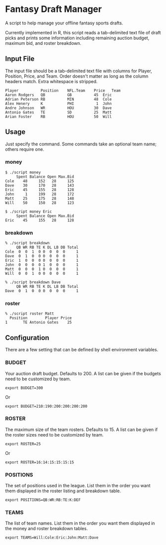 # Fantasy Draft Manager

A script to help manage your offline fantasy sports drafts.

Currently implemented in R, this script reads a tab-delimited text file of
draft picks and prints some information including remaining auction budget,
maximum bid, and roster breakdown.

## Input File

The input file should be a tab-delimited text file with columns for Player,
Position, Price, and Team. Order doesn't matter as long as the column headers
match. Extra whitespace is stripped.

    Player      	Position	NFL.Team	Price	Team
    Aaron Rodgers	QB      	GB      	45	Eric
    Adrian Peterson	RB      	MIN     	48	Cole
    Alex Henery 	K       	PHI     	 1	John
    Andre Johnson	WR      	HOU     	30	Dave
    Antonio Gates	TE      	SD      	25	Matt
    Arian Foster	RB      	HOU     	50	Will

## Usage

Just specify the command.  Some commands take an optional team name; others
require one.

### money

    $ ./script money
         Spent Balance Open Max.Bid
    Cole    48     152   28     125
    Dave    30     170   28     143
    Eric    45     155   28     128
    John     1     199   28     172
    Matt    25     175   28     148
    Will    50     150   28     123

    $ ./script money Eric
         Spent Balance Open Max.Bid
    Eric    45     155   28     128

### breakdown

    % ./script breakdown
         QB WR RB TE K DL LB DB Total
    Cole  0  0  1  0 0  0  0  0     1
    Dave  0  1  0  0 0  0  0  0     1
    Eric  1  0  0  0 0  0  0  0     1
    John  0  0  0  0 1  0  0  0     1
    Matt  0  0  0  1 0  0  0  0     1
    Will  0  0  1  0 0  0  0  0     1

    % ./script breakdown Dave
         QB WR RB TE K DL LB DB Total
    Dave  0  1  0  0 0  0  0  0     1

### roster

    % ./script roster Matt
      Position        Player Price
    1       TE Antonio Gates    25

## Configuration

There are a few setting that can be defined by shell environment variables.

### BUDGET

Your auction draft budget. Defaults to 200. A list can be given if the
budgets need to be customized by team.

    export BUDGET=300

Or

    export BUDGET=210:190:200:200:200:200

### ROSTER

The maximum size of the team rosters. Defaults to 15. A list can be given if
the roster sizes need to be customized by team.

    export ROSTER=25

Or

    export ROSTER=16:14:15:15:15:15

### POSITIONS

The set of positions used in the league. List them in the order you want them
displayed in the roster listing and breakdown table.

    export POSITIONS=QB:WR:RB:TE:K:DEF

### TEAMS

The list of team names. List them in the order you want them displayed in the
money and roster breakdown tables.

    export TEAMS=Will:Cole:Eric:John:Matt:Dave

